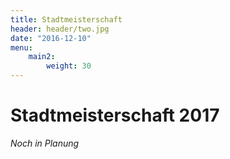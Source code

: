```yaml
---
title: Stadtmeisterschaft
header: header/two.jpg
date: "2016-12-10"
menu: 
    main2:
        weight: 30
---
```


# Stadtmeisterschaft 2017

*Noch in Planung*